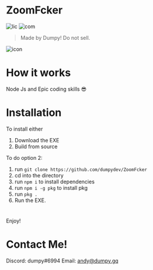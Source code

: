 # ZoomFcker 
![lic](https://img.shields.io/badge/License-MIT-yellowgreen) ![com](https://img.shields.io/github/last-commit/dumpydev/ZoomFcker)

> Made by Dumpy! Do not sell.


![icon](https://raw.githubusercontent.com/dumpydev/ZoomFcker/master/assets/ICON.ico)
# How it works

   Node Js and Epic coding skills 😎

# Installation
To install either
1. Download the EXE
2. Build from source

To do option 2:
1. run ``git clone https://github.com/dumpydev/ZoomFcker``
2. cd into the directory
3. run ``npm i`` to install dependencies
4. run ``npm i -g pkg`` to install pkg
5. run ``pkg .``
6. Run the EXE.

#

Enjoy!

# Contact Me!
Discord: dumpy#6994
Email: andy@dumpy.gq

 


